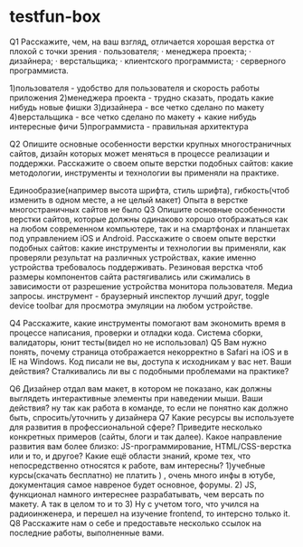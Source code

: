 # testfun-box


Q1
Расскажите, чем, на ваш взгляд, отличается хорошая верстка от плохой с точки зрения
· пользователя;
· менеджера проекта;
· дизайнера;
· верстальщика;
· клиентского программиста;
· серверного программиста.

1)пользователя - удобство для  пользователя и скорость работы приложения 
2)менеджера проекта - трудно сказать, продать какие нибудь новые фишки 
3)дизайнера -  все четко сделано по макету
4)верстальщика - все четко сделано по макету + какие нибудь интересные фичи 
5)программиста - правильная архитектура

Q2
Опишите основные особенности верстки крупных многостраничных сайтов, дизайн которых может меняться в процессе реализации и поддержки.
Расскажите о своем опыте верстки подобных сайтов: какие методологии, инструменты и технологии вы применяли на практике.

Единообразие(например высота шрифта, стиль шрифта), гибкость(чтоб изменить в одном месте, а не целый макет)
Опыта в верстке  многостраничных сайтов не было
Q3
Опишите основные особенности верстки сайтов, которые должны одинаково хорошо отображаться как на любом современном компьютере, так и на смартфонах и планшетах под управлением iOS и Android. Расскажите о своем опыте верстки подобных сайтов: какие инструменты и технологии вы применяли, как проверяли результат на различных устройствах, какие именно устройства требовалось поддерживать.
Резиновая верстка  чтоб размеры компонентов  сайта растягивались или сжимались в зависимости от  разрешение устройства монитора пользователя. Медиа запросы.
инструмент - браузерный инспектор лучший друг, toggle device toolbar для просмотра эмуляции на любом устройстве. 

Q4
Расскажите, какие инструменты помогают вам экономить время в процессе написания, проверки и отладки кода.
Система сборки, валидаторы, юнит тесты(видел но не использовал) 
Q5
Вам нужно понять, почему страница отображается некорректно в Safari на iOS и в IE на Windows. Код писали не вы, доступа к исходникам у вас нет. Ваши действия? Сталкивались ли вы с подобными проблемами на практике?

Q6
Дизайнер отдал вам макет, в котором не показано, как должны выглядеть интерактивные элементы при наведении мыши. Ваши действия?
ну так как работа в команде, то если не понятно как должно быть, спросить/уточнить у дизайнера
Q7
Какие ресурсы вы используете для развития в профессиональной сфере? Приведите несколько конкретных примеров (сайты, блоги и так далее).
Какое направление развития вам более близко: JS-программирование, HTML/CSS-верстка или и то, и другое?
Какие ещё области знаний, кроме тех, что непосредственно относятся к работе, вам интересны?
1)учебные курсы(скачать бесплатно) не платить ) , очень много инфы в ютубе, документация самое навреное будет основное, форумы.
2) JS, функционал намного  интереснее разрабатывать, чем версать по макету. А так в целом то и то
3) Ну с учетом того, что учился на радиоинженера, и перешел на изучение frontend, то интерсно только it. 
Q8
Расскажите нам о себе и предоставьте несколько ссылок на последние работы, выполненные вами.
